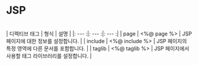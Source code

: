 # JSP
<br>
| 디렉티브 태그 | 형식 | 설명 |
|: --- :|: --- :|: --- :|
| page | <%@ page %> | JSP 페이지에 대한 정보를 설정합니다. |
| include | <%@ include %> | JSP 페이지의 특정 영역에 다른 문서를 포함합니다. |
| taglib | <%@ taglib %> | JSP 페이지에서 사용할 태그 라이브러리를 설정합니다. |
<br>
